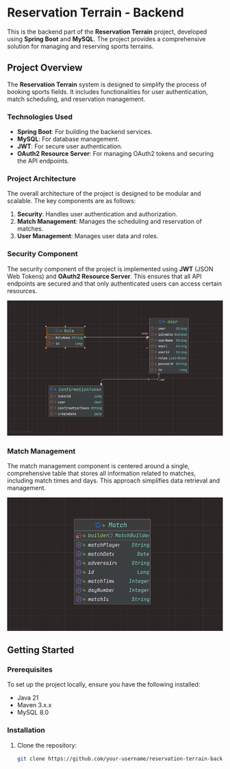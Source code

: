 # Reservation Terrain - Backend

This is the backend part of the **Reservation Terrain** project, developed using **Spring Boot** and **MySQL**. The project provides a comprehensive solution for managing and reserving sports terrains.

## Project Overview

The **Reservation Terrain** system is designed to simplify the process of booking sports fields. It includes functionalities for user authentication, match scheduling, and reservation management.

### Technologies Used

- **Spring Boot**: For building the backend services.
- **MySQL**: For database management.
- **JWT**: For secure user authentication.
- **OAuth2 Resource Server**: For managing OAuth2 tokens and securing the API endpoints.

### Project Architecture

The overall architecture of the project is designed to be modular and scalable. The key components are as follows:

1. **Security**: Handles user authentication and authorization.
2. **Match Management**: Manages the scheduling and reservation of matches.
3. **User Management**: Manages user data and roles.

### Security Component

The security component of the project is implemented using **JWT** (JSON Web Tokens) and **OAuth2 Resource Server**. This ensures that all API endpoints are secured and that only authenticated users can access certain resources.

![Security Class Diagram](./images/img1.png)

### Match Management

The match management component is centered around a single, comprehensive table that stores all information related to matches, including match times and days. This approach simplifies data retrieval and management.

![Match Management Class Diagram](./images/img2.png)

## Getting Started

### Prerequisites

To set up the project locally, ensure you have the following installed:

- Java 21
- Maven 3.x.x
- MySQL 8.0

### Installation

1. Clone the repository:

   ```bash
   git clone https://github.com/your-username/reservation-terrain-backend.git
